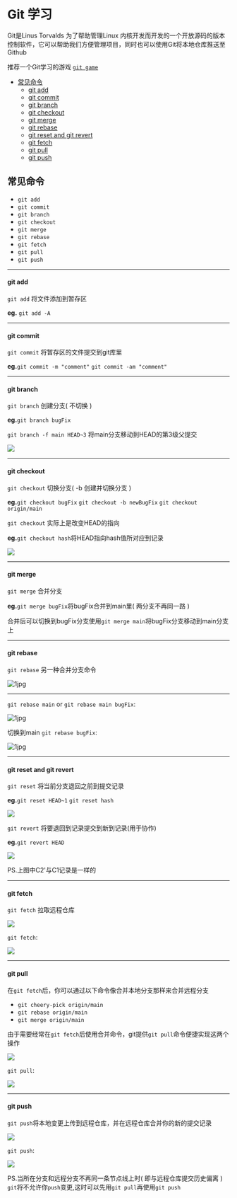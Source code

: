 # Git 学习 
Git是Linus Torvalds 为了帮助管理Linux 内核开发而开发的一个开放源码的版本控制软件，它可以帮助我们方便管理项目，同时也可以使用Git将本地仓库推送至Github

推荐一个Git学习的游戏 [`git game`](https://learngitbranching.js.org/?locale=zh_CN)

* [常见命令](#常见命令)
  - [git add](#git-add)
  - [git commit](#git-commit)
  - [git branch](#git-branch)
  - [git checkout](#git-checkout)
  - [git merge](#git-merge)
  - [git rebase](#git-rebase)
  - [git reset and git revert](#git-reset-and-git-revert)
  - [git fetch](#git-fetch)
  - [git pull](#git-pull)
  - [git push](#git-push)


## 常见命令
- `git add`
- `git commit`
- `git branch`
- `git checkout`
- `git merge`
- `git rebase`
- `git fetch`
- `git pull`
- `git push`

---

#### git add
`git add` 将文件添加到暂存区

**eg.** `git add -A`

---

#### git commit
`git commit` 将暂存区的文件提交到git库里

**eg.**`git commit -m "comment"` `git commit -am "comment"`

---

#### git branch
`git branch` 创建分支( 不切换 )

**eg.**`git branch bugFix`

`git branch -f main HEAD~3` 将main分支移动到HEAD的第3级父提交

![](https://github.com/KiteChin/Photo-cloud/raw/master/git_learn/screenshot-2021-09-17%2016:12:10.jpg)

---

#### git checkout 
`git checkout` 切换分支( -b 创建并切换分支 )

**eg.**`git checkout bugFix` `git checkout -b newBugFix` `git checkout origin/main`

`git checkout` 实际上是改变HEAD的指向

**eg.**`git checkout hash`将HEAD指向hash值所对应到记录

![](https://github.com/KiteChin/Photo-cloud/raw/master/git_learn/screenshot-2021-09-17%2016:02:59.png)

---

#### git merge
`git merge` 合并分支

**eg.**`git merge bugFix`将bugFix合并到main里( 两分支不再同一路 )

合并后可以切换到bugFix分支使用`git merge main`将bugFix分支移动到main分支上

---

#### git rebase
`git rebase` 另一种合并分支命令

![1jpg](https://github.com/KiteChin/Photo-cloud/raw/master/git_learn/screenshot-2021-09-17%2013:55:03.png)

---

`git rebase main` or `git rebase main bugFix`:

![1jpg](https://github.com/KiteChin/Photo-cloud/raw/master/git_learn/screenshot-2021-09-17%2013:55:20.png)

切换到main `git rebase bugFix`:

![1jpg](https://github.com/KiteChin/Photo-cloud/raw/master/git_learn/screenshot-2021-09-17%2013:55:40.png)

---

#### git reset and git revert
`git reset` 将当前分支退回之前到提交记录

**eg.**`git reset HEAD~1` `git reset hash`

![](https://github.com/KiteChin/Photo-cloud/raw/master/git_learn/screenshot-2021-09-17%2016:25:37.jpg)

`git revert` 将要退回到记录提交到新到记录(用于协作)

**eg.**`git revert HEAD`

![](https://github.com/KiteChin/Photo-cloud/raw/master/git_learn/screenshot-2021-09-17%2016:27:04.jpg)

PS.上图中C2'与C1记录是一样的

---

#### git fetch
`git fetch` 拉取远程仓库

![](https://github.com/KiteChin/Photo-cloud/raw/master/git_learn/screenshot-2021-09-17%2016:54:47.jpg)

`git fetch`:

![](https://github.com/KiteChin/Photo-cloud/raw/master/git_learn/screenshot-2021-09-17%2016:54:58.jpg)

---

#### git pull
在`git fetch`后，你可以通过以下命令像合并本地分支那样来合并远程分支  

- `git cheery-pick origin/main`
- `git rebase origin/main`
- `git merge origin/main`

由于需要经常在`git fetch`后使用合并命令，git提供`git pull`命令便捷实现这两个操作  

![](https://github.com/KiteChin/Photo-cloud/raw/master/git_learn/screenshot-2021-09-17%2017:15:30.jpg)

`git pull`:

![](https://github.com/KiteChin/Photo-cloud/raw/master/git_learn/screenshot-2021-09-17%2017:15:44.jpg)

---

#### git push
`git push`将本地变更上传到远程仓库，并在远程仓库合并你的新的提交记录

![](https://github.com/KiteChin/Photo-cloud/raw/master/git_learn/screenshot-2021-09-17%2017:45:21.jpg)

`git push`:

![](https://github.com/KiteChin/Photo-cloud/raw/master/git_learn/screenshot-2021-09-17%2017:45:31.jpg)

PS.当所在分支和远程分支不再同一条节点线上时( 即与远程仓库提交历史偏离 ) `git`将不允许你`push`变更,这时可以先用`git pull`再使用`git push`







